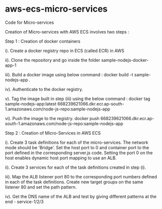 # aws-ecs-micro-services
Code for Micro-services

Creation of Micro-services with AWS ECS involves two steps :

Step 1 : Creation of docker containers

i). Create a docker registry repo in ECS (called ECR) in AWS

ii). Clone the repository and go inside the folder sample-nodejs-docker-app-1

iii). Build a docker image using below command :
   docker build -t sample-nodejs-app .
   
iv). Authenticate to the docker registry.

v). Tag the image built in step (iii) using the below command :
    docker tag sample-nodejs-app:latest 668239621066.dkr.ecr.ap-south-1.amazonaws.com/node-js-repo:sample-nodejs-app    
    
vi). Push the image to the registry.
    docker push 668239621066.dkr.ecr.ap-south-1.amazonaws.com/node-js-repo:sample-nodejs-app
    
	
	
Step 2 : Creation of Micro-Services in AWS ECS

i). Create 3 task definitions for each of the micro-services. The network mode should be 'Bridge'. Set the host port to 0 and container port to the port defined in the corresponding server.js code. Setting the port 0 on the host enables dynamic host port mapping to use an ALB.

ii). Create 3 services for each of the task definitions created in step (i).

iii). Map the ALB listener port 80 to the corresponding port numbers defined in each of the task definitions. Create new target groups on the same listener 80 and set the path pattern.

iv). Get the DNS name of the ALB and test by giving different patterns at the end - service-1/2/3
